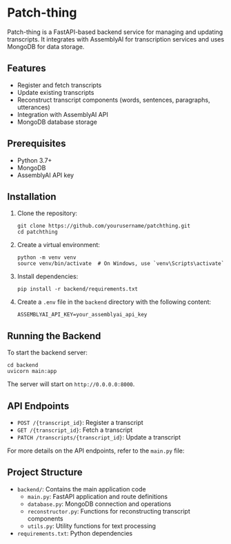 # Patch-thing

Patch-thing is a FastAPI-based backend service for managing and updating transcripts. It integrates with AssemblyAI for transcription services and uses MongoDB for data storage.

## Features

- Register and fetch transcripts
- Update existing transcripts
- Reconstruct transcript components (words, sentences, paragraphs, utterances)
- Integration with AssemblyAI API
- MongoDB database storage

## Prerequisites

- Python 3.7+
- MongoDB
- AssemblyAI API key

## Installation

1. Clone the repository:
   ```
   git clone https://github.com/yourusername/patchthing.git
   cd patchthing
   ```

2. Create a virtual environment:
   ```
   python -m venv venv
   source venv/bin/activate  # On Windows, use `venv\Scripts\activate`
   ```

3. Install dependencies:
   ```
   pip install -r backend/requirements.txt
   ```

4. Create a `.env` file in the `backend` directory with the following content:
   ```
   ASSEMBLYAI_API_KEY=your_assemblyai_api_key
   ```

## Running the Backend

To start the backend server:

```
cd backend
uvicorn main:app 
```

The server will start on `http://0.0.0.0:8000`.

## API Endpoints

- `POST /{transcript_id}`: Register a transcript
- `GET /{transcript_id}`: Fetch a transcript
- `PATCH /transcripts/{transcript_id}`: Update a transcript

For more details on the API endpoints, refer to the `main.py` file:

## Project Structure

- `backend/`: Contains the main application code
  - `main.py`: FastAPI application and route definitions
  - `database.py`: MongoDB connection and operations
  - `reconstructor.py`: Functions for reconstructing transcript components
  - `utils.py`: Utility functions for text processing
- `requirements.txt`: Python dependencies


